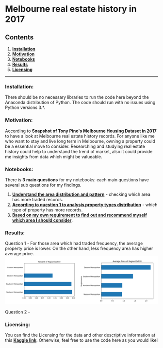 # Melbourne real estate history in 2017
## Contents
1. [**Installation**](#Installation)
2. [**Motivation**](#Motivation)
3. [**Notebooks**](#Notebooks)
4. [**Results**](#Results)
5. [**Licensing**](#Licensing)
-------------------------------------------------------------------------------------------------------------------------------------------
### Installation:
There should be no necessary libraries to run the code here beyond the Anaconda distribution of Python. The code should run with no issues using Python versions 3.*.

### Motivation:
According to **Snapshot of Tony Pino's Melbourne Housing Dataset in 2017** to have a look at Melbourne real estate history records. For anyone like me who want to stay and live long term in Melbourne, owning a property could be a essential move to consider. Researching and studying real estate history could help to understand the trend of market, also it could provide me insights from data which might be valueable.

### Notebooks:
There is **3 main questions** for my notebooks: each main questions have several sub questions for my findings.
1. [**Understand the area distribution and pattern**](https://nbviewer.jupyter.org/github/yayuchen/melbourne_housing/blob/main/Area_distribution.ipynb#2) - checking which area has more traded records.
2. [**According to question 1 to analysis property types distribution**](https://nbviewer.jupyter.org/github/yayuchen/melbourne_housing/blob/main/Property_TYPE.ipynb#1) - which type of property has more records.
3. [**Based on my own requirement to find out and recommend myself which area I should consider**](https://nbviewer.jupyter.org/github/yayuchen/melbourne_housing/blob/main/Recommend.ipynb).

### Results:
Question 1 - For those area which had traded frequency, the average property price is lower. On the other hand, less frequency area has higher average price.
![**higher frequency Council areas and average Price**](https://github.com/yayuchen/melbourne_housing/blob/main/images/region%20and%20price.png)

Question 2 - 

### Licensing:
You can find the Licensing for the data and other descriptive information at this [**Kaggle link**](https://www.kaggle.com/dansbecker/melbourne-housing-snapshot). Otherwise, feel free to use the code here as you would like!
